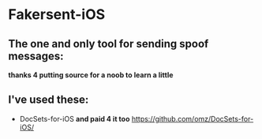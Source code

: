 # Fakersent-iOS
The one and only tool for sending spoof messages: 
------------------------------------------------
__thanks 4 putting source for a noob to learn a little__

## I've used these:

*   DocSets-for-iOS __and paid 4 it too__ 
https://github.com/omz/DocSets-for-iOS/
